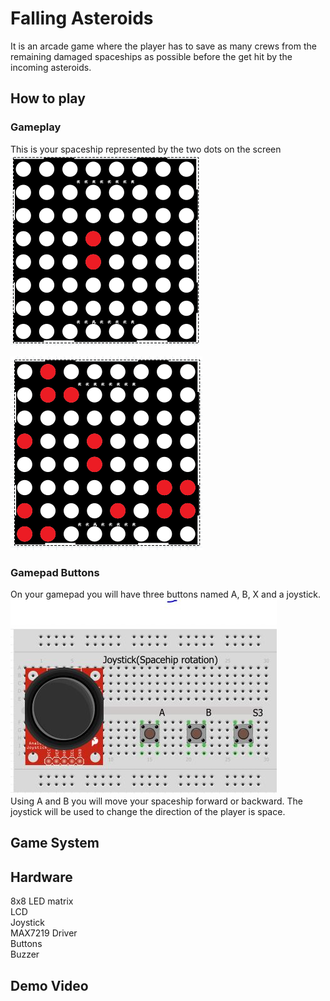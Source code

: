 
# Falling Asteroids

It is an arcade game where the player has to save as many crews from the remaining damaged spaceships as possible before the get hit by the incoming asteroids.  

## How to play

### Gameplay
This is your spaceship represented by the two dots on the screen    
![image](https://github.com/istoriajocurilorvideo/robotics-lab/blob/master/Matrix%20game/Images/spaceship.png)


![image](https://github.com/istoriajocurilorvideo/robotics-lab/blob/master/Matrix%20game/Images/gameplay.png)
  

### Gamepad Buttons
On your gamepad you will have three buttons named A, B, X and a joystick.  
![image](https://github.com/istoriajocurilorvideo/robotics-lab/blob/master/Matrix%20game/Images/Gamepad.JPG)    
Using A and B you will move your spaceship forward or backward. The joystick will be used to change the direction of the player is space.

## Game System

## Hardware
8x8 LED matrix  
LCD  
Joystick  
MAX7219 Driver  
Buttons  
Buzzer  

## Demo Video
